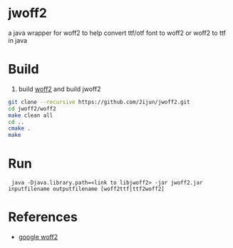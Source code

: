 # jwoff2
a java wrapper for woff2 to help convert ttf/otf font to woff2 or  woff2 to ttf in java

# Build

1. build [woff2](http://github.com/google/woff2) and build jwoff2

```bash
git clone --recursive https://github.com/Jijun/jwoff2.git
cd jwoff2/woff2
make clean all
cd ..
cmake .
make

```

# Run

```
 java -Djava.library.path=<link to libjwoff2> -jar jwoff2.jar inputfilename outputfilename [woff2ttf|ttf2woff2] 

```
# References

* [google woff2](http://github.com/google/woff2)

